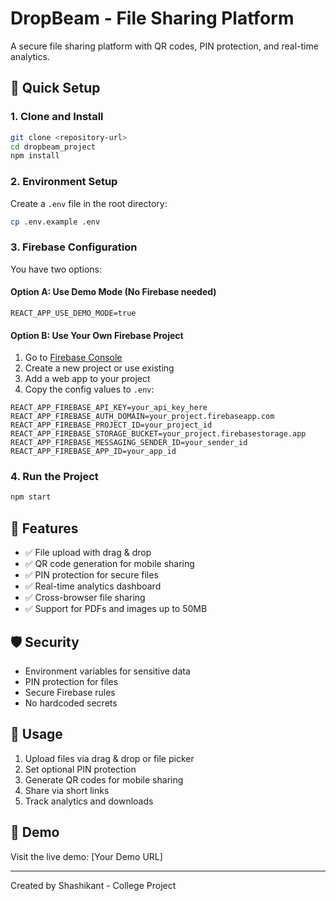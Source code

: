 # DropBeam - File Sharing Platform

A secure file sharing platform with QR codes, PIN protection, and real-time analytics.

## 🚀 Quick Setup

### 1. Clone and Install
```bash
git clone <repository-url>
cd dropbeam_project
npm install
```

### 2. Environment Setup
Create a `.env` file in the root directory:
```bash
cp .env.example .env
```

### 3. Firebase Configuration
You have two options:

#### Option A: Use Demo Mode (No Firebase needed)
```env
REACT_APP_USE_DEMO_MODE=true
```

#### Option B: Use Your Own Firebase Project
1. Go to [Firebase Console](https://console.firebase.google.com)
2. Create a new project or use existing
3. Add a web app to your project
4. Copy the config values to `.env`:

```env
REACT_APP_FIREBASE_API_KEY=your_api_key_here
REACT_APP_FIREBASE_AUTH_DOMAIN=your_project.firebaseapp.com
REACT_APP_FIREBASE_PROJECT_ID=your_project_id
REACT_APP_FIREBASE_STORAGE_BUCKET=your_project.firebasestorage.app
REACT_APP_FIREBASE_MESSAGING_SENDER_ID=your_sender_id
REACT_APP_FIREBASE_APP_ID=your_app_id
```

### 4. Run the Project
```bash
npm start
```

## 🔧 Features
- ✅ File upload with drag & drop
- ✅ QR code generation for mobile sharing
- ✅ PIN protection for secure files
- ✅ Real-time analytics dashboard
- ✅ Cross-browser file sharing
- ✅ Support for PDFs and images up to 50MB

## 🛡️ Security
- Environment variables for sensitive data
- PIN protection for files
- Secure Firebase rules
- No hardcoded secrets

## 📱 Usage
1. Upload files via drag & drop or file picker
2. Set optional PIN protection
3. Generate QR codes for mobile sharing
4. Share via short links
5. Track analytics and downloads

## 🔗 Demo
Visit the live demo: [Your Demo URL]

---
Created by Shashikant - College Project